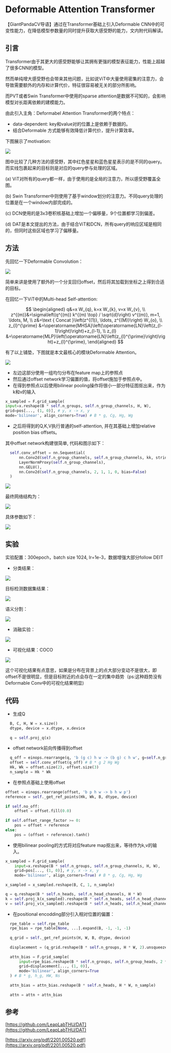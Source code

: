 # Deformable Attention Transformer

【GiantPandaCV导语】通过在Transformer基础上引入Deformable CNN中的可变性能力，在降低模型参数量的同时提升获取大感受野的能力，文内附代码解读。

## 引言

Transformer由于其更大的感受野能够让其拥有更强的模型表征能力，性能上超越了很多CNN的模型。

然而单纯增大感受野也会带来其他问题，比如说ViT中大量使用密集的注意力，会导致需要额外的内存和计算代价，特征很容易被无关的部分所影响。

而PVT或者Swin Transformer中使用的sparse attention是数据不可知的，会影响模型对长距离依赖的建模能力。

由此引入主角：Deformabel Attention Transformer的两个特点：

- data-dependent: key和value对的位置上是依赖于数据的。
- 结合Deformable 方式能够有效降低计算代价，提升计算效率。

下图展示了motivation:

![](https://img-blog.csdnimg.cn/a7199759f3224a1e8ba0023a1e7f0583.png?x-oss-process=image/watermark,type_d3F5LXplbmhlaQ,shadow_50,text_Q1NETiBAKnBwcnAq,size_10,color_FFFFFF,t_70,g_se,x_16)

图中比较了几种方法的感受野，其中红色星星和蓝色星星表示的是不同的query。而实线包裹起来的目标则是对应的query参与处理的区域。

(a) ViT对所有的query都一样，由于使用的是全局的注意力，所以感受野覆盖全图。

(b) Swin Transformer中则使用了基于window划分的注意力。不同query处理的位置是在一个window内部完成的。

(c) DCN使用的是3x3卷积核基础上增加一个偏移量，9个位置都学习到偏差。

(d) DAT是本文提出的方法，由于结合ViT和DCN，所有query的响应区域是相同的，但同时这些区域也学习了偏移量。



## 方法

先回忆一下Deformable Convolution：

![](https://img-blog.csdnimg.cn/3ef92aed5f1549118fc131401ba12bbe.png?x-oss-process=image/watermark,type_d3F5LXplbmhlaQ,shadow_50,text_Q1NETiBAKnBwcnAq,size_20,color_FFFFFF,t_70,g_se,x_16)

简单来讲是使用了额外的一个分支回归offset，然后将其加载到坐标之上得到合适的目标。

在回忆一下ViT中的Multi-head Self-attention:

$$
\begin{aligned}
q&=x W_{q}, k=x W_{k}, v=x W_{v}, \\
z^{(m)}&=\sigma\left(q^{(m)} k^{(m) \top} / \sqrt{d}\right) v^{(m)}, m=1, \ldots, M, \\
z&=\text { Concat }\left(z^{(1)}, \ldots, z^{(M)}\right) W_{o}, \\
z_{l}^{\prime} &=\operatorname{MHSA}\left(\operatorname{LN}\left(z_{l-1}\right)\right)+z_{l-1}, \\
z_{l} &=\operatorname{MLP}\left(\operatorname{LN}\left(z_{l}^{\prime}\right)\right)+z_{l}^{\prime},
\end{aligned} 
$$


有了以上铺垫，下图就是本文最核心的模块Deformable Attention。

![](https://img-blog.csdnimg.cn/ca2ed7cdbe2d41b99a2af7606ddb8324.png?x-oss-process=image/watermark,type_d3F5LXplbmhlaQ,shadow_50,text_Q1NETiBAKnBwcnAq,size_20,color_FFFFFF,t_70,g_se,x_16)

- 左边这部分使用一组均匀分布在feature map上的参照点
- 然后通过offset network学习偏置的值，将offset施加于参照点中。
- 在得到参照点以后使用bilinear pooling操作将很小一部分特征图抠出来，作为k和v的输入

```Python
x_sampled = F.grid_sample(
input=x.reshape(B * self.n_groups, self.n_group_channels, H, W), 
grid=pos[..., (1, 0)], # y, x -> x, y
mode='bilinear', align_corners=True) # B * g, Cg, Hg, Wg
```


- 之后将得到的Q,K,V执行普通的self-attention, 并在其基础上增加relative position bias offsets。



其中offset network构建很简单, 代码和图示如下：

```Python
  self.conv_offset = nn.Sequential(
      nn.Conv2d(self.n_group_channels, self.n_group_channels, kk, stride, kk//2, groups=self.n_group_channels),
      LayerNormProxy(self.n_group_channels),
      nn.GELU(),
      nn.Conv2d(self.n_group_channels, 2, 1, 1, 0, bias=False)
  )
```


![](https://img-blog.csdnimg.cn/0a302503dca94fe39726d62085c32a2d.png?x-oss-process=image/watermark,type_d3F5LXplbmhlaQ,shadow_50,text_Q1NETiBAKnBwcnAq,size_7,color_FFFFFF,t_70,g_se,x_16)

最终网络结构为：

![](https://img-blog.csdnimg.cn/f368c68d9afb42c1bc102c8b73276525.png?x-oss-process=image/watermark,type_d3F5LXplbmhlaQ,shadow_50,text_Q1NETiBAKnBwcnAq,size_20,color_FFFFFF,t_70,g_se,x_16)

具体参数如下：

![](https://img-blog.csdnimg.cn/12fc430528ca4c79a43504af8d07165d.png?x-oss-process=image/watermark,type_d3F5LXplbmhlaQ,shadow_50,text_Q1NETiBAKnBwcnAq,size_20,color_FFFFFF,t_70,g_se,x_16)



## 实验

实验配置：300epoch，batch size 1024, lr=1e-3，数据增强大部分follow DEIT

- 分类结果：

![](https://img-blog.csdnimg.cn/5f9eacfd22b04e9e810f2bde3f0ce520.png?x-oss-process=image/watermark,type_d3F5LXplbmhlaQ,shadow_50,text_Q1NETiBAKnBwcnAq,size_20,color_FFFFFF,t_70,g_se,x_16)

目标检测数据集结果：

![](https://img-blog.csdnimg.cn/0a8ee275c1f04b0099726526ea70e700.png?x-oss-process=image/watermark,type_d3F5LXplbmhlaQ,shadow_50,text_Q1NETiBAKnBwcnAq,size_20,color_FFFFFF,t_70,g_se,x_16)

语义分割：

![](https://img-blog.csdnimg.cn/541b6f21111c4d9495d69e5e982c378a.png?x-oss-process=image/watermark,type_d3F5LXplbmhlaQ,shadow_50,text_Q1NETiBAKnBwcnAq,size_20,color_FFFFFF,t_70,g_se,x_16)

- 消融实验：

![](https://img-blog.csdnimg.cn/79d6262fb3e9457abe4574cdc2b39f17.png?x-oss-process=image/watermark,type_d3F5LXplbmhlaQ,shadow_50,text_Q1NETiBAKnBwcnAq,size_20,color_FFFFFF,t_70,g_se,x_16)

- 可视化结果：COCO

![](https://img-blog.csdnimg.cn/616393e0fd564b28a1426bf45c54326d.png?x-oss-process=image/watermark,type_d3F5LXplbmhlaQ,shadow_50,text_Q1NETiBAKnBwcnAq,size_9,color_FFFFFF,t_70,g_se,x_16)

这个可视化结果有点意思，如果是分布在背景上的点大部分变动不是很大，即offset不是很明显，但是目标附近的点会存在一定的集中趋势（ps:这种趋势没有Deformable Conv中的可视化结果明显)

## 代码

- 生成Q

```Python
  B, C, H, W = x.size()
  dtype, device = x.dtype, x.device
  
  q = self.proj_q(x)
```


- offset network前向传播得到offset

```Python
  q_off = einops.rearrange(q, 'b (g c) h w -> (b g) c h w', g=self.n_groups, c=self.n_group_channels)
  offset = self.conv_offset(q_off) # B * g 2 Hg Wg
  Hk, Wk = offset.size(2), offset.size(3)
  n_sample = Hk * Wk
```


- 在参照点基础上使用offset

```Python
offset = einops.rearrange(offset, 'b p h w -> b h w p')
reference = self._get_ref_points(Hk, Wk, B, dtype, device)
    
if self.no_off:
    offset = offset.fill(0.0)
    
if self.offset_range_factor >= 0:
    pos = offset + reference
else:
    pos = (offset + reference).tanh()
```


- 使用bilinear pooling的方式将对应feature map抠出来，等待作为k,v的输入。

```Python
x_sampled = F.grid_sample(
    input=x.reshape(B * self.n_groups, self.n_group_channels, H, W), 
    grid=pos[..., (1, 0)], # y, x -> x, y
    mode='bilinear', align_corners=True) # B * g, Cg, Hg, Wg
    
x_sampled = x_sampled.reshape(B, C, 1, n_sample)

q = q.reshape(B * self.n_heads, self.n_head_channels, H * W)
k = self.proj_k(x_sampled).reshape(B * self.n_heads, self.n_head_channels, n_sample)
v = self.proj_v(x_sampled).reshape(B * self.n_heads, self.n_head_channels, n_sample)
```


- 在positional encodding部分引入相对位置的偏置：

```Python
  rpe_table = self.rpe_table
  rpe_bias = rpe_table[None, ...].expand(B, -1, -1, -1)
  
  q_grid = self._get_ref_points(H, W, B, dtype, device)
  
  displacement = (q_grid.reshape(B * self.n_groups, H * W, 2).unsqueeze(2) - pos.reshape(B * self.n_groups, n_sample, 2).unsqueeze(1)).mul(0.5)
  
  attn_bias = F.grid_sample(
      input=rpe_bias.reshape(B * self.n_groups, self.n_group_heads, 2 * H - 1, 2 * W - 1),
      grid=displacement[..., (1, 0)],
      mode='bilinear', align_corners=True
  ) # B * g, h_g, HW, Ns
  
  attn_bias = attn_bias.reshape(B * self.n_heads, H * W, n_sample)
  
  attn = attn + attn_bias
```


## 参考

[https://github.com/LeapLabTHU/DAT](https://github.com/LeapLabTHU/DAT)

[https://arxiv.org/pdf/2201.00520.pdf](https://arxiv.org/pdf/2201.00520.pdf)

